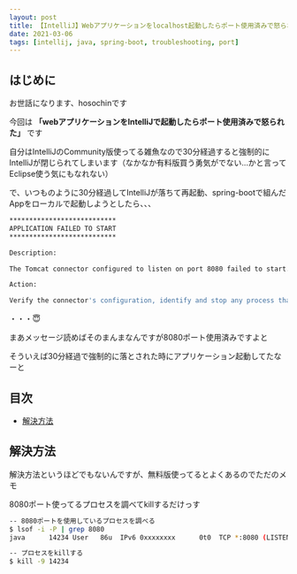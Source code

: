 ```yaml
---
layout: post
title: 【IntelliJ】Webアプリケーションをlocalhost起動したらポート使用済みで怒られる
date: 2021-03-06
tags: [intellij, java, spring-boot, troubleshooting, port]
---
```


## はじめに

お世話になります、hosochinです

今回は
**「webアプリケーションをIntelliJで起動したらポート使用済みで怒られた」**
です

自分はIntelliJのCommunity版使ってる雑魚なので30分経過すると強制的にIntelliJが閉じられてしまいます（なかなか有料版買う勇気がでない…かと言ってEclipse使う気にもなれない）

で、いつものように30分経過してIntelliJが落ちて再起動、spring-bootで組んだAppをローカルで起動しようとしたら、、、

```bash
***************************
APPLICATION FAILED TO START
***************************

Description:

The Tomcat connector configured to listen on port 8080 failed to start. The port may already be in use or the connector may be misconfigured.

Action:

Verify the connector's configuration, identify and stop any process that's listening on port 8080, or configure this application to listen on another port.
```

・・・😇

まあメッセージ読めばそのまんまなんですが8080ポート使用済みですよと

そういえば30分経過で強制的に落とされた時にアプリケーション起動してたなーと

## 目次

- [解決方法](#解決方法)

## 解決方法

解決方法というほどでもないんですが、無料版使ってるとよくあるのでただのメモ

8080ポート使ってるプロセスを調べてkillするだけっす

```bash
-- 8080ポートを使用しているプロセスを調べる
$ lsof -i -P | grep 8080
java      14234 User   86u  IPv6 0xxxxxxxx      0t0  TCP *:8080 (LISTEN)

-- プロセスをkillする
$ kill -9 14234
```
